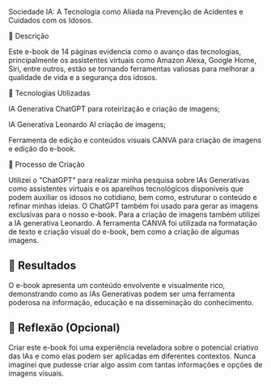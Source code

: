 Sociedade IA: A Tecnologia como Aliada na Prevenção de Acidentes e Cuidados com os Idosos. 

  

📒 Descrição 

Este e-book de 14 páginas evidencia como o avanço das tecnologias, principalmente os assistentes virtuais como Amazon Alexa, Google Home, Siri, entre outros, estão se tornando ferramentas valiosas para melhorar a qualidade de vida e a segurança dos idosos. 

  

🤖 Tecnologias Utilizadas 

IA Generativa ChatGPT para roteirização e criação de imagens; 

IA Generativa Leonardo AI criação de imagens; 

Ferramenta de edição e conteúdos visuais CANVA para criação de imagens e edição do e-book. 

  

 🧐 Processo de Criação 

Utilizei o "ChatGPT" para realizar minha pesquisa sobre IAs Generativas como assistentes virtuais e os aparelhos tecnológicos disponíveis que podem auxiliar os idosos no cotidiano, bem como, estruturar o conteúdo e refinar minhas ideias. O ChatGPT também foi usado para gerar as imagens exclusivas para o nosso e-book. Para a criação de imagens também utilizei a IA generativa Leonardo. A ferramenta CANVA foi utilizada na formatação de texto e criação visual do e-book, bem como a criação de algumas imagens. 

  

## 🚀 Resultados 

O e-book apresenta um conteúdo envolvente e visualmente rico, demonstrando como as IAs Generativas podem ser uma ferramenta poderosa na informação, educação e na disseminação do conhecimento. 

  

## 💭 Reflexão (Opcional) 

Criar este e-book foi uma experiência reveladora sobre o potencial criativo das IAs e como elas podem ser aplicadas em diferentes contextos. Nunca imaginei que pudesse criar algo assim com tantas informações e opções de imagens visuais. 
